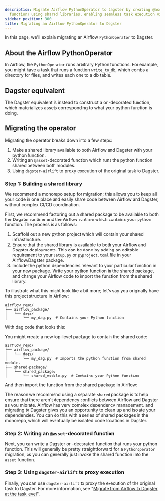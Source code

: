 ```yaml
---
description: Migrate Airflow PythonOperator to Dagster by creating @asset-decorated
  functions using shared libraries, enabling seamless task execution via dagster-airlift.
sidebar_position: 300
title: Migrating an Airflow PythonOperator to Dagster
---
```

In this page, we'll explain migrating an Airflow `PythonOperator` to Dagster.

## About the Airflow PythonOperator

In Airflow, the `PythonOperator` runs arbitrary Python functions. For example, you might have a task that runs a function `write_to_db`, which combs a directory for files, and writes each one to a db table.

<CodeExample
  path="docs_snippets/docs_snippets/integrations/airlift/operator_migration/python_operator.py"
  starAfter="start_op"
  endBefore="end_op"
/>

## Dagster equivalent

The Dagster equivalent is instead to construct a <PyObject section="assets" object="asset" module="dagster"/> or <PyObject section="assets" object="multi_asset" module="dagster"/>-decorated function, which materializes assets corresponding to what your python function is doing.

<CodeExample
  path="docs_snippets/docs_snippets/integrations/airlift/operator_migration/pyop_multi_asset_complete.py"
  starAfter="start_asset"
  endBefore="end_asset"
/>

## Migrating the operator

Migrating the operator breaks down into a few steps:

1. Make a shared library available to both Airflow and Dagster with your python function.
2. Writing an `@asset`-decorated function which runs the python function shared between both modules.
3. Using `dagster-airlift` to proxy execution of the original task to Dagster.

### Step 1: Building a shared library

We recommend a monorepo setup for migration; this allows you to keep all your code in one place and easily share code between Airflow and Dagster, without complex CI/CD coordination.

First, we recommend factoring out a shared package to be available to both the Dagster runtime and the Airflow runtime which contains your python function. The process is as follows:

1. Scaffold out a new python project which will contain your shared infrastructure.
2. Ensure that the shared library is available to both your Airflow and Dagster deployments. This can be done by adding an editable requirement to your `setup.py` or `pyproject.toml` file in your Airflow/Dagster package.
3. Include the python dependencies relevant to your particular function in your new package. Write your python function in the shared package, and change your Airflow code to import the function from the shared library.

To illustrate what this might look like a bit more; let's say you originally have this project structure in Airflow:

```plaintext
airflow_repo/
├── airflow_package/
│   └── dags/
│       └── my_dag.py  # Contains your Python function
```

With dag code that looks this:

<CodeExample
  path="docs_snippets/docs_snippets/integrations/airlift/operator_migration/python_operator.py"
  starAfter="start_op"
  endBefore="end_op"
/>

You might create a new top-level package to contain the shared code:

```plaintext
airflow_repo/
├── airflow_package/
│   └── dags/
│       └── my_dag.py  # Imports the python function from shared module.
├── shared-package/
│   └── shared_package/
│       └── shared_module.py  # Contains your Python function
```

And then import the function from the shared package in Airflow:

<CodeExample
  path="docs_snippets/docs_snippets/integrations/airlift/operator_migration/python_operator.py"
  starAfter="start_shared"
  endBefore="end_shared"
/>

The reason we recommend using a separate `shared` package is to help ensure that there aren't dependency conflicts between Airflow and Dagster as you migrate. Airflow has very complex dependency management, and migrating to Dagster gives you an opportunity to clean up and isolate your dependencies. You can do this with a series of shared packages in the monorepo, which will eventually be isolated code locations in Dagster.

### Step 2: Writing an `@asset`-decorated function

Next, you can write a Dagster <PyObject section="assets" object="asset" module="dagster"/> or <PyObject section="assets" object="multi_asset" module="dagster"/>-decorated function that runs your python function. This will generally be pretty straightforward for a `PythonOperator` migration, as you can generally just invoke the shared function into the `asset` function.

<CodeExample path="docs_snippets/docs_snippets/integrations/airlift/operator_migration/pyop_asset_shared.py" />

### Step 3: Using `dagster-airlift` to proxy execution

Finally, you can use `dagster-airlift` to proxy the execution of the original task to Dagster. For more information, see "[Migrate from Airflow to Dagster at the task level](../task-level-migration/)".
